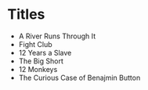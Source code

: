 # Titles

- A River Runs Through It
- Fight Club
- 12 Years a Slave
- The Big Short
- 12 Monkeys
- The Curious Case of Benajmin Button

